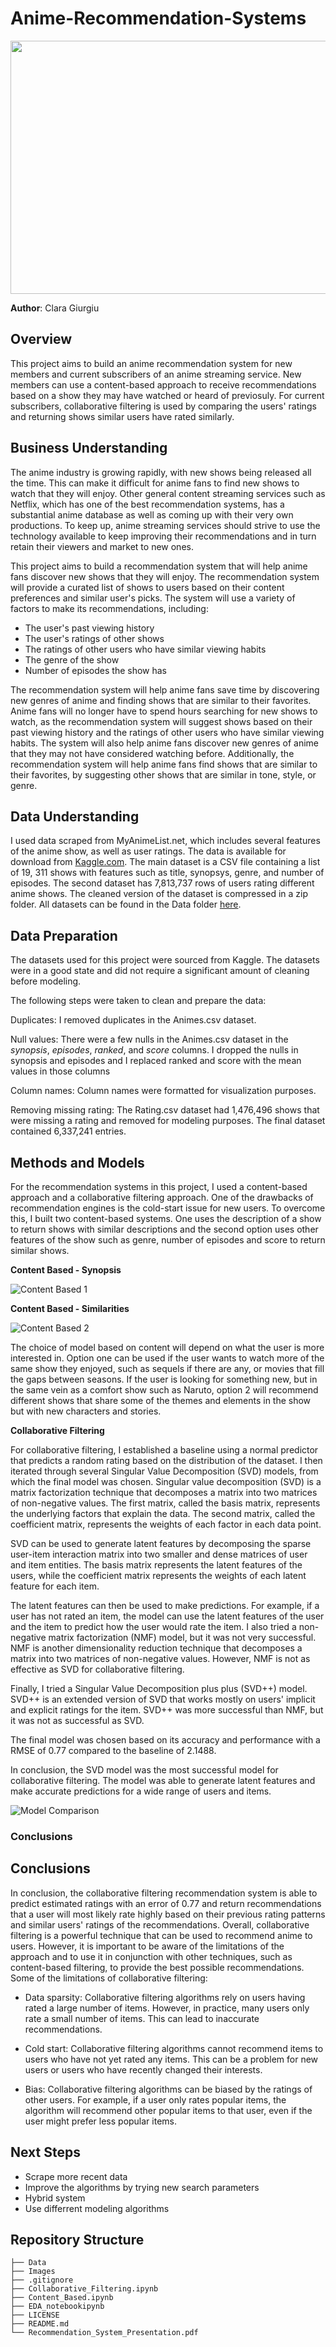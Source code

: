 # Anime-Recommendation-Systems
<p align="center">
    <img width="760" height="405" src="https://wallpaperaccess.com/full/39033.png">
</p>

**Author**: Clara Giurgiu


## Overview

This project aims to build an anime recommendation system for new members and current subscribers of an anime streaming service. New members can use a content-based approach to receive recommendations based on a show they may have watched or heard of previosuly. For current subscribers, collaborative filtering is used by comparing the users' ratings and returning shows similar users have rated similarly. 

## Business Understanding

The anime industry is growing rapidly, with new shows being released all the time. This can make it difficult for anime fans to find new shows to watch that they will enjoy. Other general content streaming services such as Netflix, which has one of the best recommendation systems, has a substantial anime database as well as coming up with their very own productions. To keep up, anime streaming services should strive to use the technology available to keep improving their recommendations and in turn retain their viewers and market to new ones.

This project aims to build a recommendation system that will help anime fans discover new shows that they will enjoy. The recommendation system will provide a curated list of shows to users based on their content preferences and similar user's picks. The system will use a variety of factors to make its recommendations, including:

- The user's past viewing history
- The user's ratings of other shows
- The ratings of other users who have similar viewing habits
- The genre of the show
- Number of episodes the show has

The recommendation system will help anime fans save time by discovering new genres of anime and finding shows that are similar to their favorites. Anime fans will no longer have to spend hours searching for new shows to watch, as the recommendation system will suggest shows based on their past viewing history and the ratings of other users who have similar viewing habits. The system will also help anime fans discover new genres of anime that they may not have considered watching before. Additionally, the recommendation system will help anime fans find shows that are similar to their favorites, by suggesting other shows that are similar in tone, style, or genre.


## Data Understanding

I used data scraped from MyAnimeList.net, which includes several features of the anime show, as well as user ratings. The data is available for download from [Kaggle.com](https://www.kaggle.com/datasets/CooperUnion/anime-recommendations-database/versions/1?resource=download). The main dataset is a CSV file containing a list of 19, 311 shows with features such as title, synopsys, genre, and number of episodes. The second dataset has 7,813,737 rows of users rating different anime shows. The cleaned version of the dataset is compressed in a zip folder. All datasets can be found in the Data folder [here](https://github.com/claragiurgiu/Anime-Recommendations/tree/main/Data).

## Data Preparation

The datasets used for this project were sourced from Kaggle. The datasets were in a good state and did not require a significant amount of cleaning before modeling.

The following steps were taken to clean and prepare the data:

Duplicates: I removed duplicates in the Animes.csv dataset. 

Null values: There were a few nulls in the Animes.csv dataset in the *synopsis*, *episodes*, *ranked*,  and *score* columns. I dropped the nulls in synopsis and episodes and I replaced ranked and score with the mean values in those columns

Column names: Column names were formatted for visualization purposes.

Removing missing rating: The Rating.csv dataset had 1,476,496 shows that were missing a rating and removed for modeling purposes. The final dataset contained 6,337,241 entries. 

## Methods and Models

For the recommendation systems in this project, I used a content-based approach and a collaborative filtering approach. 
One of the drawbacks of recommendation engines is the cold-start issue for new users. To overcome this, I built two content-based systems. One uses the description of a show to return shows with similar descriptions and the second option uses other features of the show such as genre, number of episodes and score to return similar shows. 

**Content Based - Synopsis**

![Content Based 1](./Images/content_based_sy.PNG)

**Content Based - Similarities**

![Content Based 2](./Images/content_based_sim.PNG)

The choice of model based on content will depend on what the user is more interested in. Option one can be used if the user wants to watch more of the same show they enjoyed, such as sequels if there are any, or movies that fill the gaps between seasons. 
If the user is looking for something new, but in the same vein as a comfort show such as Naruto, option 2 will recommend different shows that share some of the themes and elements in the show but with new characters and stories. 

**Collaborative Filtering**

For collaborative filtering, I established a baseline using a normal predictor that predicts a random rating based on the distribution of the dataset. I then iterated through several Singular Value Decomposition (SVD) models, from which the final model was chosen. 
Singular value decomposition (SVD) is a matrix factorization technique that decomposes a matrix into two matrices of non-negative values. The first matrix, called the basis matrix, represents the underlying factors that explain the data. The second matrix, called the coefficient matrix, represents the weights of each factor in each data point.

SVD can be used to generate latent features by decomposing the sparse user-item interaction matrix into two smaller and dense matrices of user and item entities. The basis matrix represents the latent features of the users, while the coefficient matrix represents the weights of each latent feature for each item.

The latent features can then be used to make predictions. For example, if a user has not rated an item, the model can use the latent features of the user and the item to predict how the user would rate the item.
I also tried a non-negative matrix factorization (NMF) model, but it was not very successful. NMF is another dimensionality reduction technique that decomposes a matrix into two matrices of non-negative values. However, NMF is not as effective as SVD for collaborative filtering.

Finally, I tried a Singular Value Decomposition plus plus (SVD++) model. SVD++ is an extended version of SVD that works mostly on users' implicit and explicit ratings for the item. SVD++ was more successful than NMF, but it was not as successful as SVD.

The final model was chosen based on its accuracy and performance with a RMSE of 0.77 compared to the baseline of 2.1488.

In conclusion, the SVD model was the most successful model for collaborative filtering. The model was able to generate latent features and make accurate predictions for a wide range of users and items.

![Model Comparison](./Images/model_comparison.png)


### Conclusions

## Conclusions 
In conclusion, the collaborative filtering recommendation system is able to predict estimated ratings with an error of 0.77 and return recommendations that a user will most likely rate highly based on their previous rating patterns and similar users' ratings of the recommendations.
Overall, collaborative filtering is a powerful technique that can be used to recommend anime to users. However, it is important to be aware of the limitations of the approach and to use it in conjunction with other techniques, such as content-based filtering, to provide the best possible recommendations.
Some of the limitations of collaborative filtering:
 - Data sparsity: Collaborative filtering algorithms rely on users having rated a large number of items. However, in practice, many users only rate a small number of items. This can lead to inaccurate recommendations.
   
 - Cold start: Collaborative filtering algorithms cannot recommend items to users who have not yet rated any items. This can be a problem for new users or users who have recently changed their interests.
   
 - Bias: Collaborative filtering algorithms can be biased by the ratings of other users. For example, if a user only rates popular items, the algorithm will recommend other popular items to that user, even if the user might prefer less popular items.

## Next Steps
* Scrape more recent data
* Improve the algorithms by trying new search parameters
* Hybrid system
* Use differrent modeling algorithms


## Repository Structure
```
├── Data
├── Images
├── .gitignore
├── Collaborative_Filtering.ipynb
├── Content_Based.ipynb
├── EDA_notebookipynb
├── LICENSE
├── README.md
└── Recommendation_System_Presentation.pdf